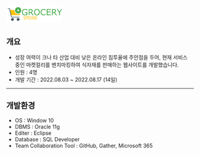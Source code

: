 # <img width="150" src="https://github.com/Hyunneung/FreshKurly/blob/main/Fresh_Kurly/src/main/webapp/assets/image/logo/logo.png">


## 개요
- 성장 여력이 크나 타 산업 대비 낮은 온라인 침투율에 주안점을 두어, 현재 서비스 중인 마켓컬리를 벤치마킹하여 식자재를 판매하는 웹사이트를 개발했습니다.
- 인원 : 4명
- 개발 기간 : 2022.08.03 ~ 2022.08.17 (14일)
---
## 개발환경
- OS : Window 10
- DBMS : Oracle 11g
- Editer : Eclipse
- Database : SQL Developer
- Team Collaboration Tool : GitHub, Gather, Microsoft 365
